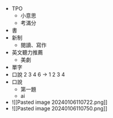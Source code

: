 * TPO
	* 小意思
	* 考滿分
* 書
* 新制
	* 閱讀、寫作
* 英文聽力推薦
	* 美劇
* 單字
* 口說 2 3 4 6 -> 1 2 3 4
* 口說
	* 第一題
	* ai 
* ![[Pasted image 20240106110722.png]]
* ![[Pasted image 20240106110750.png]]